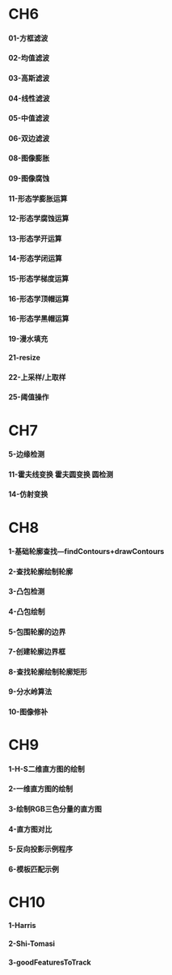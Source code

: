 
# CH6
#### 01-方框滤波
#### 02-均值滤波
#### 03-高斯滤波
#### 04-线性滤波
#### 05-中值滤波
#### 06-双边滤波
#### 08-图像膨胀
#### 09-图像腐蚀
#### 11-形态学膨胀运算
#### 12-形态学腐蚀运算
#### 13-形态学开运算
#### 14-形态学闭运算
#### 15-形态学梯度运算
#### 16-形态学顶帽运算
#### 16-形态学黑帽运算
#### 19-漫水填充
#### 21-resize
#### 22-上采样/上取样
#### 25-阈值操作

# CH7
#### 5-边缘检测
#### 11-霍夫线变换 霍夫圆变换 圆检测
#### 14-仿射变换

# CH8
#### 1-基础轮廓查找—findContours+drawContours
#### 2-查找轮廓绘制轮廓
#### 3-凸包检测
#### 4-凸包绘制
#### 5-包围轮廓的边界
#### 7-创建轮廓边界框
#### 8-查找轮廓绘制轮廓矩形
#### 9-分水岭算法
#### 10-图像修补

# CH9
#### 1-H-S二维直方图的绘制
#### 2-一维直方图的绘制
#### 3-绘制RGB三色分量的直方图
#### 4-直方图对比
#### 5-反向投影示例程序
#### 6-模板匹配示例

# CH10
#### 1-Harris
#### 2-Shi-Tomasi
#### 3-goodFeaturesToTrack

